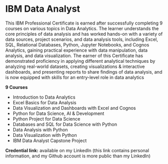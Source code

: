 # IBM Data Analyst

This IBM Professional Certificate is earned after successfully
completing 9 courses on various topics in Data Analytics. The learner
understands the core principles of data analysis and has worked
hands-on with a variety of data sources, project scenarios, and data
analysis tools, including Excel, SQL, Relational Databases, Python,
Jupyter Notebooks, and Cognos Analytics, gaining practical experience
with data manipulation, data analysis, and data visualization. The
earner of this Certificate has demonstrated proficiency in applying
different analytical techniques by analyzing real-world datasets,
creating visualizations & interactive dashboards, and presenting
reports to share findings of data analysis, and is now equipped with
skills for an entry-level role in data analytics

**9 Courses**
- Introduction to Data Analytics
- Excel Basics for Data Analysis
- Data Visualization and Dashboards with Excel and Cognos
- Python for Data Science, AI & Development
- Python Project for Data Science
- Databases and SQL for Data Science with Python
- Data Analysis with Python
- Data Visualization with Python
- IBM Data Analyst Capstone Project

**Credential link:** available on my LinkedIn (this link contains personal information, and my Github account is more public than my LinkedIn)
